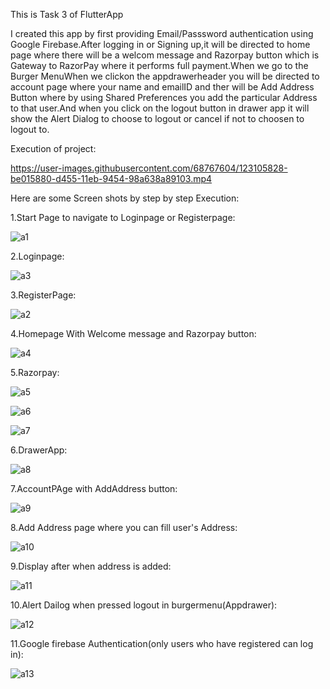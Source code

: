 This is Task 3 of FlutterApp


I created this app by first providing Email/Passsword authentication using Google Firebase.After logging in or Signing up,it will be directed to home page where there will be a welcom message and Razorpay button which is Gateway to RazorPay where it performs full payment.When we go to the Burger MenuWhen we clickon the appdrawerheader you will be directed to account page where your name and emailID and ther will be Add Address Button where by using Shared Preferences you add the particular Address to that user.And when you click on the logout button in drawer app it will show the Alert Dialog to choose to logout or cancel if not to choosen to logout to. 





Execution of project:



   https://user-images.githubusercontent.com/68767604/123105828-be015880-d455-11eb-9454-98a638a89103.mp4
                    
                    
                    
Here are some Screen shots by step by step Execution:

1.Start Page to navigate to Loginpage or Registerpage:



   ![a1](https://user-images.githubusercontent.com/68767604/123115982-281dfb80-d45e-11eb-9681-9895cda936ca.png)






2.Loginpage:



   ![a3](https://user-images.githubusercontent.com/68767604/123109006-85af4980-d458-11eb-8553-681da4a4863d.png)





3.RegisterPage:


   ![a2](https://user-images.githubusercontent.com/68767604/123109143-9cee3700-d458-11eb-9514-ee57b39692b0.png)






4.Homepage With Welcome message and Razorpay button:



   
   ![a4](https://user-images.githubusercontent.com/68767604/123109245-b3948e00-d458-11eb-9bdc-715b933236dd.png)






5.Razorpay:




   
   ![a5](https://user-images.githubusercontent.com/68767604/123109366-d030c600-d458-11eb-93a2-bb811dd21c13.png)







                  
   ![a6](https://user-images.githubusercontent.com/68767604/123109429-db83f180-d458-11eb-95a2-5bbf83a09be5.png)
                  
                  
                  
                  
                  
                  
                  
                 
                 
   ![a7](https://user-images.githubusercontent.com/68767604/123109469-e5a5f000-d458-11eb-9721-88cd9339b4d6.png)








6.DrawerApp:



                
                
   ![a8](https://user-images.githubusercontent.com/68767604/123109869-3a496b00-d459-11eb-9a47-13363ce4cb75.png)









7.AccountPAge with AddAddress button:




                
                
   ![a9](https://user-images.githubusercontent.com/68767604/123110263-8a283200-d459-11eb-9972-e0c671a2004d.png)






8.Add Address page where you can fill user's Address:



   
   ![a10](https://user-images.githubusercontent.com/68767604/123110509-c8255600-d459-11eb-85d4-7de4ea35e45d.png)







9.Display after when address is added:




   ![a11](https://user-images.githubusercontent.com/68767604/123110624-e2f7ca80-d459-11eb-8641-3b4220887840.png)








10.Alert Dailog when pressed logout in burgermenu(Appdrawer):



                
                
   ![a12](https://user-images.githubusercontent.com/68767604/123110806-0d498800-d45a-11eb-900b-3aeaf0a390fe.png)







11.Google firebase Authentication(only users who have registered can log in):



               
               
   ![a13](https://user-images.githubusercontent.com/68767604/123111204-5ac5f500-d45a-11eb-854e-a749dc372e73.png)






